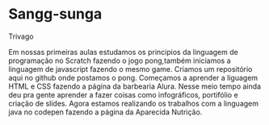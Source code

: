 # Sangg-sunga
Trivago

Em nossas primeiras aulas estudamos os principios da linguagem de programação no Scratch fazendo o jogo pong,também iniciamos a linguagem de javascript fazendo o mesmo game. Criamos um repositório aqui no github onde postamos o pong.
Começamos a aprender a liguagem HTML e CSS fazendo a página da barbearia Alura. Nesse meio tempo ainda deu pra gente aprender a fazer coisas como infográficos, portifólio e criação de slides. Agora estamos realizando os trabalhos com a linguagem java no codepen fazendo a página da Aparecida Nutrição.
